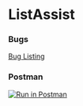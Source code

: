 # ListAssist
### Bugs
[Bug Listing](https://docs.google.com/spreadsheets/d/16MN8MGAy2wtu7lND8REeh_8MZIBFudd5JDc9nsqUzrI/edit?usp=sharing)

### Postman
[![Run in Postman](https://run.pstmn.io/button.svg)](https://app.getpostman.com/run-collection/0b4d0e0c43cb79ec74b3)